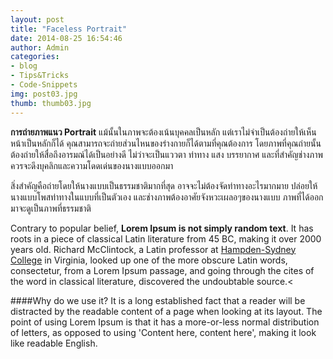 ```yaml
---
layout: post
title: "Faceless Portrait"
date: 2014-08-25 16:54:46
author: Admin
categories:
- blog
- Tips&Tricks
- Code-Snippets
img: post03.jpg
thumb: thumb03.jpg
---
```


<b>การถ่ายภาพแนว Portrait</b> แม้นั้นในภาพจะต้องเน้นบุคคลเป็นหลัก แต่เราไม่จำเป็นต้องถ่ายให้เห็นหน้าเป็นหลักก็ได้ คุณสามารถจะถ่ายส่วนไหนของร่างกายก็ได้ตามที่คุณต้องการ โดยภาพที่คุณถ่ายนั้นต้องถ่ายให้สื่อถึงอารมณ์ได้เป็นอย่างดี ไม่ว่าจะเป็นแววตา ท่าทาง แสง บรรยากาศ และที่สำคัญช่างภาพควรจะดึงบุคลิกและความโดดเด่นของนางแบบออกมา 

สิ่งสำคัญคือถ่ายโดยให้นางแบบเป็นธรรมชาติมากที่สุด อาจจะไม่ต้องจัดท่าทางอะไรมากมาย <!--more-->
ปล่อยให้นางแบบโพสท่าทางในแบบที่เป็นตัวเอง และช่างภาพต้องอาศัยจังหวะเผลอๆของนางแบบ ภาพที่ได้ออกมาจะดูเป็นภาพที่ธรรมชาติ

Contrary to popular belief, <b>Lorem Ipsum is not simply random text</b>. It has roots in a piece of classical Latin literature from 45 BC, making it over 2000 years old. Richard McClintock, a Latin professor at [Hampden-Sydney College][hampden] in Virginia, looked up one of the more obscure Latin words, consectetur, from a Lorem Ipsum passage, and going through the cites of the word in classical literature, discovered the undoubtable source.<

####Why do we use it?
It is a long established fact that a reader will be distracted by the readable content of a page when looking at its layout. The point of using Lorem Ipsum is that it has a more-or-less normal distribution of letters, as opposed to using 'Content here, content here', making it look like readable English.

[hampden]: https://github.com/jekyll/jekyll